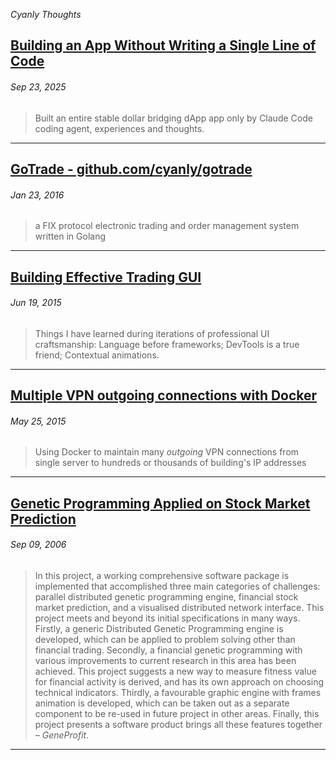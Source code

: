 *Cyanly Thoughts*

## [Building an App Without Writing a Single Line of Code](/blog/building-crypto-app-with-claude-code-2025)
###### *Sep 23, 2025*
> Built an entire stable dollar bridging dApp app only by Claude Code coding agent, experiences and thoughts.
---

## [GoTrade - github.com/cyanly/gotrade](/blog/gotrade-fix-trading-system-golang-2016)
###### *Jan 23, 2016*
> a FIX protocol electronic trading and order management system written in Golang
---

## [Building Effective Trading GUI](/blog/building-effective-trading-ui-2015)
###### *Jun 19, 2015*
> Things I have learned during iterations of professional UI craftsmanship: Language before frameworks; DevTools is a true friend; Contextual animations.
---

## [Multiple VPN outgoing connections with Docker](/blog/multiple-vpn-docker-2015)
###### *May 25, 2015*
> Using Docker to maintain many *outgoing* VPN connections from single server to hundreds or thousands of building's IP addresses
---

## [Genetic Programming Applied on Stock Market Prediction](/blog/gene-profit-2006)
###### *Sep 09, 2006*
> In this project, a working comprehensive software package is implemented that accomplished three main categories of challenges: parallel distributed genetic programming engine, financial stock market prediction, and a visualised distributed network interface. This project meets and beyond its initial specifications in many ways. Firstly, a generic Distributed Genetic Programming engine is developed, which can be applied to problem solving other than financial trading. Secondly, a financial genetic programming with various improvements to current research in this area has been achieved. This project suggests a new way to measure fitness value for financial activity is derived, and has its own approach on choosing technical indicators. Thirdly, a favourable graphic engine with frames animation is developed, which can be taken out as a separate component to be re-used in future project in other areas. Finally, this project presents a software product brings all these features together – *GeneProfit*.
---
